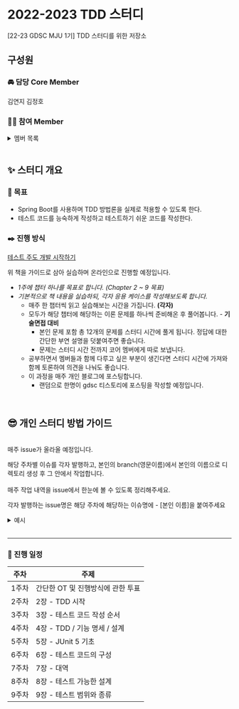 # 2022-2023 TDD 스터디

[22-23 GDSC MJU 1기] TDD 스터디를 위한 저장소
<br/>

## 구성원

### 🚘 담당 Core Member

김연지 김정호

### 🤷‍♂️ 참여 Member

 <details><summary>멤버 목록</summary>
<br>

한규범

이재준

박소정

장채은

임건영

이상민(M)

김규리

정창우

</details>

<br/>

## ✨ 스터디 개요

### 🎈 목표

- Spring Boot를 사용하며 TDD 방법론을 실제로 적용할 수 있도록 한다.
- 테스트 코드를 능숙하게 작성하고 테스트하기 쉬운 코드를 작성한다.

### ✒️ 진행 방식

[테스트 주도 개발 시작하기](http://www.yes24.com/Product/Goods/89145195)

위 책을 가이드로 삼아 실습하며 온라인으로 진행할 예정입니다.

- _1주에 챕터 하나를 목표로 합니다. (Chapter 2 ~ 9 목표)_
- _기본적으로 책 내용을 실습하되, 각자 응용 케이스를 작성해보도록 합니다._
  - 매주 한 챕터씩 읽고 실습해보는 시간을 가집니다. **(각자)**
  - 모두가 해당 챕터에 해당하는 이론 문제를 하나씩 준비해온 후 풀어봅니다. - **기술면접 대비**
    - 본인 문제 포함 총 12개의 문제를 스터디 시간에 풀게 됩니다.
      정답에 대한 간단한 부연 설명을 덧붙여주면 좋습니다.
    - 문제는 스터디 시간 전까지 코어 멤버에게 따로 보냅니다.
  - 공부하면서 멤버들과 함께 다루고 싶은 부분이 생긴다면 스터디 시간에 가져와 함께 토론하여 의견을 나눠도 좋습니다.
  - 이 과정을 매주 개인 블로그에 포스팅합니다.
    - 랜덤으로 한명이 gdsc 티스토리에 포스팅을 작성할 예정입니다.

<br/>

## 😎 개인 스터디 방법 가이드

<br/> 
매주 issue가 올라올 예정입니다.

해당 주차별 이슈를 각자 발행하고, 본인의 branch(영문이름)에서 본인의 이름으로 디렉토리 생성 후 그 안에서 작업합니다.
<br/>  
매주 작업 내역을 issue에서 한눈에 볼 수 있도록 정리해주세요.

각자 발행하는 issue명은 해당 주차에 해당하는 이슈명에 - [본인 이름]을 붙여주세요

 <details><summary>예시</summary>
<br>

### 해당 주차에 맞게 이슈가 올라옵니다.

![공지용 image1](https://user-images.githubusercontent.com/65845941/210167396-43018066-ebd7-41d3-a96e-415eae74ceaf.png)

### 해당 이슈명에 맞게 개인의 이슈를 발행합니다.

![공지용 image2](https://user-images.githubusercontent.com/65845941/210167398-085c1c90-dfd8-422b-889b-568aa5e7638d.png)

`코어멤버가 발행한 이슈에 ' - [본인 이름] ' 형식을 추가해서 발행한 모습입니다.`

![공지용 image2-1](https://user-images.githubusercontent.com/65845941/210167399-ec689a99-42bc-4f89-8ff3-1816d03a1a01.png)

`이렇게 해당 주차 이슈에 본인이 발행한 이슈가 보여야합니다.`

### 본인 이름으로 된 브랜치에서 해당 이슈명을 포함한 커밋으로 공부 내역을 기록합니다.

![공지용 image3](https://user-images.githubusercontent.com/65845941/210167400-c6ea916b-623d-4e40-ae19-3edbe8a87da5.png)

`자신이 발행한 이슈에 위와 같이 공부한 기록을 하셔야 합니다.`

![공지용 image4](https://user-images.githubusercontent.com/65845941/210167402-5e7066cb-8e73-495f-8ecb-846d976a85d9.png)

`이렇게 본인 영문이름으로 된 브랜치를 사용하셔야 합니다.`  
`또한, 본인의 이름으로 된 디렉토리를 생성하고 그 안에서 진행하셔야 합니다.`

</details>

<br/>
<hr>

### 📆 진행 일정

| 주차  | 주제                              |
| ----- | --------------------------------- |
| 1주차 | 간단한 OT 및 진행방식에 관한 투표 |
| 2주차 | 2장 - TDD 시작                    |
| 3주차 | 3장 - 테스트 코드 작성 순서       |
| 4주차 | 4장 - TDD / 기능 명세 / 설계      |
| 5주차 | 5장 - JUnit 5 기초                |
| 6주차 | 6장 - 테스트 코드의 구성          |
| 7주차 | 7장 - 대역                        |
| 8주차 | 8장 - 테스트 가능한 설계          |
| 9주차 | 9장 - 테스트 범위와 종류          |
